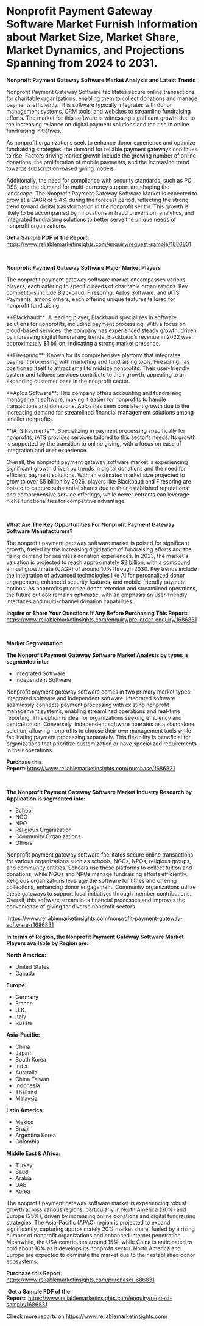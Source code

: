 <p><h1>Nonprofit Payment Gateway Software Market Furnish Information about Market Size, Market Share, Market Dynamics, and Projections Spanning from 2024 to 2031.</h1></p><p><strong>Nonprofit Payment Gateway Software Market Analysis and Latest Trends</strong></p>
<p><p>Nonprofit Payment Gateway Software facilitates secure online transactions for charitable organizations, enabling them to collect donations and manage payments efficiently. This software typically integrates with donor management systems, CRM tools, and websites to streamline fundraising efforts. The market for this software is witnessing significant growth due to the increasing reliance on digital payment solutions and the rise in online fundraising initiatives.</p><p>As nonprofit organizations seek to enhance donor experience and optimize fundraising strategies, the demand for reliable payment gateways continues to rise. Factors driving market growth include the growing number of online donations, the proliferation of mobile payments, and the increasing trend towards subscription-based giving models. </p><p>Additionally, the need for compliance with security standards, such as PCI DSS, and the demand for multi-currency support are shaping the landscape. The Nonprofit Payment Gateway Software Market is expected to grow at a CAGR of 5.4% during the forecast period, reflecting the strong trend toward digital transformation in the nonprofit sector. This growth is likely to be accompanied by innovations in fraud prevention, analytics, and integrated fundraising solutions to better serve the unique needs of nonprofit organizations.</p></p>
<p><strong>Get a Sample PDF of the Report:&nbsp;</strong> <a href="https://www.reliablemarketinsights.com/enquiry/request-sample/1686831?utm_campaign=1887&utm_medium=2&utm_source=Github&utm_content=ia&utm_term=31122024&utm_id=nonprofit-payment-gateway-software">https://www.reliablemarketinsights.com/enquiry/request-sample/1686831</a></p>
<p>&nbsp;</p>
<p><strong>Nonprofit Payment Gateway Software Major Market Players</strong></p>
<p><p>The nonprofit payment gateway software market encompasses various players, each catering to specific needs of charitable organizations. Key competitors include Blackbaud, Firespring, Aplos Software, and iATS Payments, among others, each offering unique features tailored for nonprofit fundraising.</p><p>**Blackbaud**: A leading player, Blackbaud specializes in software solutions for nonprofits, including payment processing. With a focus on cloud-based services, the company has experienced steady growth, driven by increasing digital fundraising trends. Blackbaud’s revenue in 2022 was approximately $1 billion, indicating a strong market presence.</p><p>**Firespring**: Known for its comprehensive platform that integrates payment processing with marketing and fundraising tools, Firespring has positioned itself to attract small to midsize nonprofits. Their user-friendly system and tailored services contribute to their growth, appealing to an expanding customer base in the nonprofit sector.</p><p>**Aplos Software**: This company offers accounting and fundraising management software, making it easier for nonprofits to handle transactions and donations. Aplos has seen consistent growth due to the increasing demand for streamlined financial management solutions among smaller nonprofits.</p><p>**iATS Payments**: Specializing in payment processing specifically for nonprofits, iATS provides services tailored to this sector’s needs. Its growth is supported by the transition to online giving, with a focus on ease of integration and user experience. </p><p>Overall, the nonprofit payment gateway software market is experiencing significant growth driven by trends in digital donations and the need for efficient payment solutions. With an estimated market size projected to grow to over $5 billion by 2026, players like Blackbaud and Firespring are poised to capture substantial shares due to their established reputations and comprehensive service offerings, while newer entrants can leverage niche functionalities for competitive advantage.</p></p>
<p>&nbsp;</p>
<p><strong>What Are The Key Opportunities For Nonprofit Payment Gateway Software Manufacturers?</strong></p>
<p><p>The nonprofit payment gateway software market is poised for significant growth, fueled by the increasing digitization of fundraising efforts and the rising demand for seamless donation experiences. In 2023, the market's valuation is projected to reach approximately $2 billion, with a compound annual growth rate (CAGR) of around 10% through 2030. Key trends include the integration of advanced technologies like AI for personalized donor engagement, enhanced security features, and mobile-friendly payment options. As nonprofits prioritize donor retention and streamlined operations, the future outlook remains optimistic, with an emphasis on user-friendly interfaces and multi-channel donation capabilities.</p></p>
<p><strong>Inquire or Share Your Questions If Any Before Purchasing This Report:</strong> <a href="https://www.reliablemarketinsights.com/enquiry/pre-order-enquiry/1686831?utm_campaign=1887&utm_medium=2&utm_source=Github&utm_content=ia&utm_term=31122024&utm_id=nonprofit-payment-gateway-software">https://www.reliablemarketinsights.com/enquiry/pre-order-enquiry/1686831</a></p>
<p>&nbsp;</p>
<p><strong>Market Segmentation</strong></p>
<p><strong>The Nonprofit Payment Gateway Software Market Analysis by types is segmented into:</strong></p>
<p><ul><li>Integrated Software</li><li>Independent Software</li></ul></p>
<p><p>Nonprofit payment gateway software comes in two primary market types: integrated software and independent software. Integrated software seamlessly connects payment processing with existing nonprofit management systems, enabling streamlined operations and real-time reporting. This option is ideal for organizations seeking efficiency and centralization. Conversely, independent software operates as a standalone solution, allowing nonprofits to choose their own management tools while facilitating payment processing separately. This flexibility is beneficial for organizations that prioritize customization or have specialized requirements in their operations.</p></p>
<p><strong>Purchase this Report:&nbsp;</strong><a href="https://www.reliablemarketinsights.com/purchase/1686831?utm_campaign=1887&utm_medium=2&utm_source=Github&utm_content=ia&utm_term=31122024&utm_id=nonprofit-payment-gateway-software">https://www.reliablemarketinsights.com/purchase/1686831</a></p>
<p>&nbsp;</p>
<p><strong>The Nonprofit Payment Gateway Software Market Industry Research by Application is segmented into:</strong></p>
<p><ul><li>School</li><li>NGO</li><li>NPO</li><li>Religious Organization</li><li>Community Organizations</li><li>Others</li></ul></p>
<p><p>Nonprofit payment gateway software facilitates secure online transactions for various organizations such as schools, NGOs, NPOs, religious groups, and community entities. Schools use these platforms to collect tuition and donations, while NGOs and NPOs manage fundraising efforts efficiently. Religious organizations leverage the software for tithes and offering collections, enhancing donor engagement. Community organizations utilize these gateways to support local initiatives through member contributions. Overall, this software streamlines financial processes and improves the convenience of giving for diverse nonprofit sectors.</p></p>
<p><a href="https://www.reliablemarketinsights.com/nonprofit-payment-gateway-software-r1686831?utm_campaign=1887&utm_medium=2&utm_source=Github&utm_content=ia&utm_term=31122024&utm_id=nonprofit-payment-gateway-software">&nbsp;https://www.reliablemarketinsights.com/nonprofit-payment-gateway-software-r1686831</a></p>
<p><strong>In terms of Region, the Nonprofit Payment Gateway Software Market Players available by Region are:</strong></p>
<p>
    <p> <strong> North America: </strong>
        <ul>
            <li>United States</li>
            <li>Canada</li>
        </ul>
        </p> 
    <p> <strong> Europe: </strong>
        <ul>
            <li>Germany</li>
            <li>France</li>
            <li>U.K.</li>
            <li>Italy</li>
            <li>Russia</li>
        </ul>
        </p> 
    <p> <strong> Asia-Pacific: </strong>
        <ul>
            <li>China</li>
            <li>Japan</li>
            <li>South Korea</li>
            <li>India</li>
            <li>Australia</li>
            <li>China Taiwan</li>
            <li>Indonesia</li>
            <li>Thailand</li>
            <li>Malaysia</li>
        </ul>
        </p> 
    <p> <strong> Latin America: </strong>
        <ul>
            <li>Mexico</li>
            <li>Brazil</li>
            <li>Argentina Korea</li>
            <li>Colombia</li>
        </ul>
        </p> 
    <p> <strong> Middle East & Africa: </strong>
        <ul>
            <li>Turkey</li>
            <li>Saudi</li>
            <li>Arabia</li>
            <li>UAE</li>
            <li>Korea</li>
        </ul>
    </p>
    </p>
<p><p>The nonprofit payment gateway software market is experiencing robust growth across various regions, particularly in North America (30%) and Europe (25%), driven by increasing online donations and digital fundraising strategies. The Asia-Pacific (APAC) region is projected to expand significantly, capturing approximately 20% market share, fueled by a rising number of nonprofit organizations and enhanced internet penetration. Meanwhile, the USA contributes around 15%, while China is anticipated to hold about 10% as it develops its nonprofit sector. North America and Europe are expected to dominate the market due to their established donor ecosystems.</p></p>
<p><strong>Purchase this Report: </strong><a href="https://www.reliablemarketinsights.com/purchase/1686831?utm_campaign=1887&utm_medium=2&utm_source=Github&utm_content=ia&utm_term=31122024&utm_id=nonprofit-payment-gateway-software">https://www.reliablemarketinsights.com/purchase/1686831</a></p>
<p>&nbsp;<strong>Get a Sample PDF of the Report:&nbsp;&nbsp;</strong><a href="https://www.reliablemarketinsights.com/enquiry/request-sample/1686831?utm_campaign=1887&utm_medium=2&utm_source=Github&utm_content=ia&utm_term=31122024&utm_id=nonprofit-payment-gateway-software">https://www.reliablemarketinsights.com/enquiry/request-sample/1686831</a></p>
<p><strong></strong></p>
<p>Check more reports on <a href="https://www.reliablemarketinsights.com/?utm_campaign=1887&utm_medium=2&utm_source=Github&utm_content=ia&utm_term=31122024&utm_id=nonprofit-payment-gateway-software">https://www.reliablemarketinsights.com/</a></p>